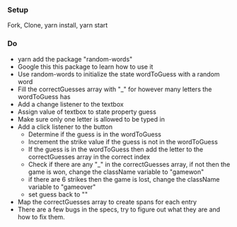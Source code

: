 ### Setup
Fork, Clone, yarn install, yarn start

### Do
* yarn add the package "random-words"
* Google this this package to learn how to use it
* Use random-words to initialize the state wordToGuess with a random word
* Fill the correctGuesses array with "_" for however many letters the wordToGuess has
* Add a change listener to the textbox
* Assign value of textbox to state property guess
* Make sure only one letter is allowed to be typed in
* Add a click listener to the button
  * Determine if the guess is in the wordToGuess
  * Increment the strike value if the guess is not in the wordToGuess
  * If the guess is in the wordToGuess then add the letter to the correctGuesses array in the correct index
  * Check if there are any "_" in the correctGuesses array, if not then the game is won, change the className variable to "gamewon"
  * if there are 6 strikes then the game is lost, change the className variable to "gameover"
  * set guess back to ""
* Map the correctGuesses array to create spans for each entry 
* There are a few bugs in the specs, try to figure out what they are and how to fix them.